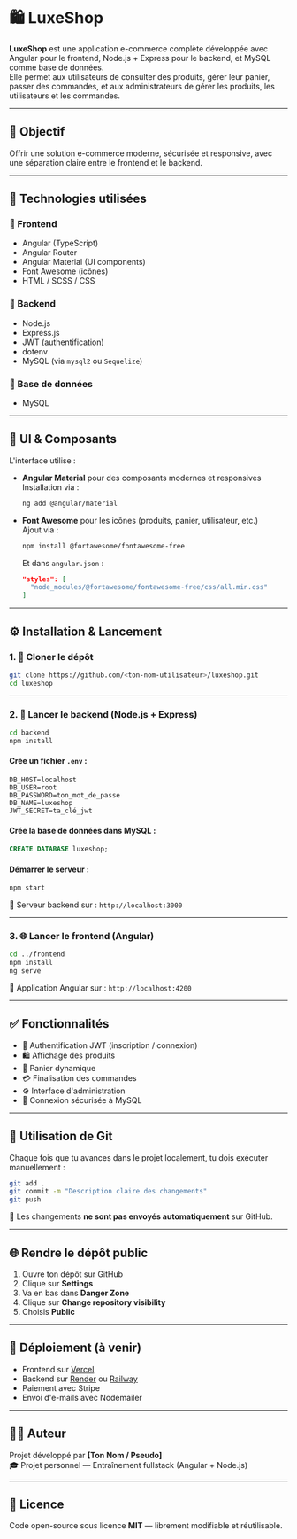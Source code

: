 
# 🛍️ LuxeShop

**LuxeShop** est une application e-commerce complète développée avec Angular pour le frontend, Node.js + Express pour le backend, et MySQL comme base de données.  
Elle permet aux utilisateurs de consulter des produits, gérer leur panier, passer des commandes, et aux administrateurs de gérer les produits, les utilisateurs et les commandes.

---

## 📌 Objectif

Offrir une solution e-commerce moderne, sécurisée et responsive, avec une séparation claire entre le frontend et le backend.

---

## 🧰 Technologies utilisées

### 🔹 Frontend
- Angular (TypeScript)
- Angular Router
- Angular Material (UI components)
- Font Awesome (icônes)
- HTML / SCSS / CSS

### 🔹 Backend
- Node.js
- Express.js
- JWT (authentification)
- dotenv
- MySQL (via `mysql2` ou `Sequelize`)

### 🔹 Base de données
- MySQL

---

## 🧩 UI & Composants

L'interface utilise :

- **Angular Material** pour des composants modernes et responsives  
  Installation via :  
  ```bash
  ng add @angular/material
  ```

- **Font Awesome** pour les icônes (produits, panier, utilisateur, etc.)  
  Ajout via :  
  ```bash
  npm install @fortawesome/fontawesome-free
  ```

  Et dans `angular.json` :
  ```json
  "styles": [
    "node_modules/@fortawesome/fontawesome-free/css/all.min.css"
  ]
  ```

---

## ⚙️ Installation & Lancement

### 1. 📁 Cloner le dépôt

```bash
git clone https://github.com/<ton-nom-utilisateur>/luxeshop.git
cd luxeshop
```

---

### 2. 🚀 Lancer le backend (Node.js + Express)

```bash
cd backend
npm install
```

#### Crée un fichier `.env` :

```env
DB_HOST=localhost
DB_USER=root
DB_PASSWORD=ton_mot_de_passe
DB_NAME=luxeshop
JWT_SECRET=ta_clé_jwt
```

#### Crée la base de données dans MySQL :

```sql
CREATE DATABASE luxeshop;
```

#### Démarrer le serveur :

```bash
npm start
```

🔗 Serveur backend sur : `http://localhost:3000`

---

### 3. 🌐 Lancer le frontend (Angular)

```bash
cd ../frontend
npm install
ng serve
```

🔗 Application Angular sur : `http://localhost:4200`

---

## ✅ Fonctionnalités

- 🔐 Authentification JWT (inscription / connexion)
- 🛍️ Affichage des produits
- 🛒 Panier dynamique
- 💳 Finalisation des commandes
- ⚙️ Interface d'administration
- 💾 Connexion sécurisée à MySQL

---

## 🔁 Utilisation de Git

Chaque fois que tu avances dans le projet localement, tu dois exécuter manuellement :

```bash
git add .
git commit -m "Description claire des changements"
git push
```

🔁 Les changements **ne sont pas envoyés automatiquement** sur GitHub.

---

## 🌐 Rendre le dépôt public

1. Ouvre ton dépôt sur GitHub  
2. Clique sur **Settings**  
3. Va en bas dans **Danger Zone**  
4. Clique sur **Change repository visibility**  
5. Choisis **Public**

---

## 🚀 Déploiement (à venir)

- Frontend sur [Vercel](https://vercel.com/)
- Backend sur [Render](https://render.com/) ou [Railway](https://railway.app/)
- Paiement avec Stripe
- Envoi d'e-mails avec Nodemailer

---

## 👨‍💻 Auteur

Projet développé par **[Ton Nom / Pseudo]**  
🎓 Projet personnel — Entraînement fullstack (Angular + Node.js)

---

## 📄 Licence

Code open-source sous licence **MIT** — librement modifiable et réutilisable.
